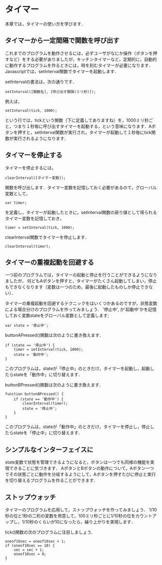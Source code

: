 # タイマー
本章では，タイマーの使い方を学びます．

## タイマーから一定間隔で関数を呼び出す

これまでのプログラムを動作させるには，必ずユーザがなにか操作（ボタンを押すなど）をする必要がありましたが，キッチンタイマーなど，定期的に，自動的に動作するプログラムを作るときには，時を刻むタイマーが必要になります．
Javascriptでは，setInterval関数でタイマーを起動します．

setIntervalの書法は，次の通りです．

```
setInterval([関数名], [呼び出す間隔(ミリ秒)]);
```
例えば，
```
setInterval(tick, 1000);
```
という行では，tickという関数（下に定義してありますね）を，1000ミリ秒ごと，つまり１秒毎に呼び出すタイマーを起動する，という意味になります．Aボタンを押すと，setInterval関数が実行され，タイマーが起動して１秒毎にtick関数が実行されるようになります．

<div code src='8-1'></div>

## タイマーを停止する

タイマーを停止するには，
```
clearInterval([タイマー変数]);
```
関数を呼び出します．タイマー変数を記憶しておく必要があるので，グローバル変数として，
```
var timer;
```
を定義し，タイマーが起動したときに，setInterval関数の戻り値として得られるタイマー変数を記憶しておき，
```
timer = setInterval(tick, 1000);
```
clearInterval関数でタイマーを停止します．
```
clearInterval(timer);
```

<div code src='8-2'></div>

## タイマーの重複起動を回避する

一つ前のプログラムでは，タイマーの起動と停止を行うことができるようになりましたが，
何どもAボタンを押すと，タイマーがたくさん起動してしまい，停止もできなくなります（変数は一つのため，最後に起動したものしか停止できない）．

タイマーの重複起動を回避するテクニックをはいくつかあるのですが，状態変数による場合分けのプログラムを作ってみましょう．
'停止中', か'起動中'かを記憶しておく変数stateをグローバル変数として定義します;
```
var state = '停止中';
```

buttonAPressed()関数は次のように書き換えます．
```
if (state == '停止中') {
    timer = setInterval(tick, 1000);
    state = '動作中';
}
```
このプログラムは，stateが「停止中」のときだけ，タイマーを起動し，起動したらstateを「動作中」に切り替えます．

buttonBPressed()関数は次のように書き換えます．
```
function buttonBPressed() {
    if (state == '動作中') {
        clearInterval(timer);
        state = '停止中';
    }
}
```
このプログラムは，stateが「動作中」のときだけ，タイマーを停止し，停止したらstateを「停止中」に切り替えます．

<div code src='8-3'></div>

## シンプルなインターフェイスに

state変数で状態を管理できるようになると，ボタンは一つでも同様の機能を実現できることに気づきます．
AボタンとBボタンの動作について，Aボタン一つでその状態ごとに動作を分岐するようにして，Aボタンを押すたびに停止と実行を切り替えるプログラムを作ることができます．

<div code src='8-4'></div>

## ストップウォッチ

タイマーのプログラムを応用して，ストップウォッチを作ってみましょう．
1/10秒の位と1秒の二桁の変数を用意して，100ミリ秒ごとに1/10秒の位をカウントアップし，1/10秒のくらいが10になったら，繰り上がりを実現します．

tick()関数の次のプログラムに注目しましょう．
```
oneof10sec = oneof10sec + 1;
if (oneof10sec == 10) {
    sec = sec + 1;
    oneof10sec = 0;
}
```

<div code src='8-5'></div>
